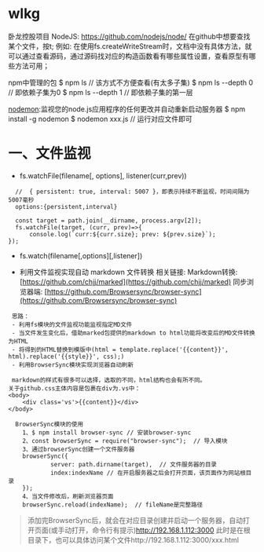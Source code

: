 # wlkg
卧龙控股项目
NodeJS: https://github.com/nodejs/node/ 在github中想要查找某个文件，按t;
例如: 在使用fs.createWriteStream时，文档中没有具体方法，就可以通过查看源码，通过源码找对应的构造函数看有哪些属性设置，查看原型有哪些方法可用；

npm中管理的包
  $ npm ls   // 该方式不方便查看(有太多子集)
  $ npm ls --depth 0  // 即依赖子集为0
  $ npm ls --depth 1  // 即依赖子集的第一层

[nodemon](https://github.com/remy/nodemon):监视您的node.js应用程序的任何更改并自动重新启动服务器
  $ npm install -g nodemon
  $ nodemon xxx.js  // 运行对应文件即可


# 一、文件监视
- fs.watchFile(filename[, options], listener(curr,prev))
```
  //  { persistent: true, interval: 5007 }，即表示持续不断监视，时间间隔为5007毫秒
  options:{persistent,interval}

  const target = path.join(__dirname, process.argv[2]);
  fs.watchFile(target, (curr, prev)=>{
      console.log(`curr:${curr.size}; prev: ${prev.size}`);
});
```

- fs.watch(filename[,options][,listener])

- 利用文件监视实现自动 markdown 文件转换
相关链接: 
Markdown转换: [https://github.com/chjj/marked](https://github.com/chjj/marked)
同步浏览器端: [https://github.com/Browsersync/browser-sync](https://github.com/Browsersync/browser-sync)
 ```
  思路：
  - 利用fs模块的文件监视功能监视指定MD文件
  - 当文件发生变化后，借助marked包提供的markdown to html功能将改变后的MD文件转换为HTML
  - 将得到的HTML替换到模版中(html = template.replace('{{content}}', html).replace('{{style}}', css);)
  - 利用BrowserSync模块实现浏览器自动刷新 
```
```
 markdown的样式有很多可以选择，选取的不同，html结构也会有所不同。
关于github.css主体内容是包裹在div为.vs中：
<body>
    <div class='vs'>{{content}}</div>
</body>
```
```
  BrowserSync模块的使用
    1、$ npm install browser-sync // 安装browser-sync
    2、const browserSync = require("browser-sync");  // 导入模块
    3、通过browserSync创建一个文件服务器
    browserSync({
            server: path.dirname(target),  // 文件服务器的目录
            index:indexName // 在开启服务器之后会打开页面，该页面作为网站根目录
    });
    4、当文件修改后，刷新浏览器页面
    browserSync.reload(indexName);  // fileName是完整路径
```
  > 添加完BrowserSync后，就会在对应目录创建并启动一个服务器，自动打开页面(或手动打开，命令行有提示)http://192.168.1.112:3000 此时是在根目录下，也可以具体访问某个文件http://192.168.1.112:3000/xxx.html
